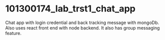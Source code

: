 # 101300174_lab_trst1_chat_app
Chat app with login credential and back tracking message with mongoDb. Also uses react front end with node backend. It also has group messaging feature.
